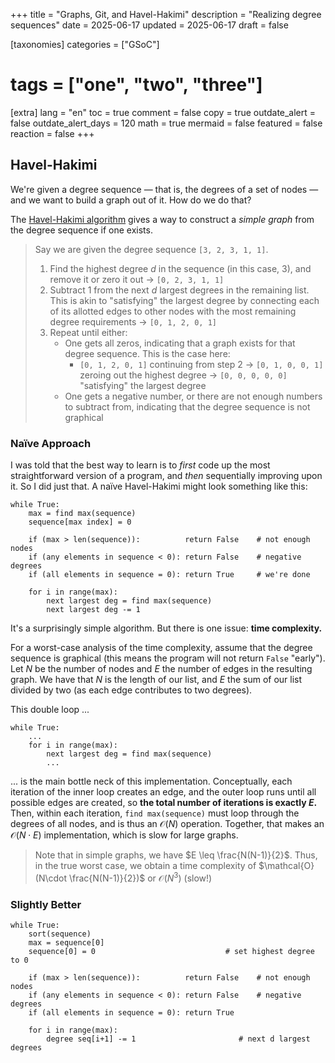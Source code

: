 +++
title = "Graphs, Git, and Havel-Hakimi"
description = "Realizing degree sequences"
date = 2025-06-17
updated = 2025-06-17
draft = false

[taxonomies]
categories = ["GSoC"]
# tags = ["one", "two", "three"]

[extra]
lang = "en"
toc = true
comment = false
copy = true
outdate_alert = false
outdate_alert_days = 120
math = true
mermaid = false
featured = false
reaction = false
+++

## Havel-Hakimi

We're given a degree sequence — that is, the degrees of a set of nodes — and we want to build a graph out of it. How do we do that?

The [Havel-Hakimi algorithm](https://en.wikipedia.org/wiki/Havel%E2%80%93Hakimi_algorithm) gives a way to construct a *simple graph* from the degree sequence if one exists. 
> Say we are given the degree sequence `[3, 2, 3, 1, 1]`.
> 1. Find the highest degree $d$ in the sequence (in this case, $3$), and remove it or zero it out -> `[0, 2, 3, 1, 1]`
> 2. Subtract $1$ from the next $d$ largest degrees in the remaining list. This is akin to "satisfying" the largest degree by connecting each of its allotted edges to other nodes with the most remaining degree requirements -> `[0, 1, 2, 0, 1]`
> 3. Repeat until either: 
>    * One gets all zeros, indicating that a graph exists for that degree sequence. This is the case here: 
>       * `[0, 1, 2, 0, 1]` continuing from step 2 -> `[0, 1, 0, 0, 1]` zeroing out the highest degree -> `[0, 0, 0, 0, 0]` "satisfying" the largest degree
>    * One gets a negative number, or there are not enough numbers to subtract from, indicating that the degree sequence is not graphical

### Naïve Approach

I was told that the best way to learn is to *first* code up the most straightforward version of a program, and *then* sequentially improving upon it. So I did just that. A naïve Havel-Hakimi might look something like this:

```
while True:
    max = find max(sequence)
    sequence[max index] = 0

    if (max > len(sequence)):          return False    # not enough nodes
    if (any elements in sequence < 0): return False    # negative degrees
    if (all elements in sequence = 0): return True     # we're done

    for i in range(max):
        next largest deg = find max(sequence)
        next largest deg -= 1
```
It's a surprisingly simple algorithm. But there is one issue: **time complexity.** 

For a worst-case analysis of the time complexity, assume that the degree sequence is graphical (this means the program will not return `False` "early"). Let $N$ be the number of nodes and $E$ the number of edges in the resulting graph. We have that $N$ is the length of our list, and $E$ the sum of our list divided by two (as each edge contributes to two degrees). 

This double loop ...
```
while True:
    ...
    for i in range(max):
        next largest deg = find max(sequence)
        ...
```
... is the main bottle neck of this implementation. Conceptually, each iteration of the inner loop creates an edge, and the outer loop runs until all possible edges are created, so **the total number of iterations is exactly $E$.** Then, within each iteration, `find max(sequence)` must loop through the degrees of all nodes, and is thus an $\mathcal{O}(N)$ operation. Together, that makes an $\mathcal{O}(N\cdot E)$ implementation, which is slow for large graphs.

> Note that in simple graphs, we have $E \leq \frac{N(N-1)}{2}$. Thus, in the true worst case, we obtain a time complexity of $\mathcal{O}(N\cdot \frac{N(N-1)}{2})$ or $\mathcal{O}(N^3)$ (slow!)

### Slightly Better

```
while True:
    sort(sequence)
    max = sequence[0] 
    sequence[0] = 0                             # set highest degree to 0

    if (max > len(sequence)):          return False    # not enough nodes
    if (any elements in sequence < 0): return False    # negative degrees
    if (all elements in sequence = 0): return True 

    for i in range(max):
        degree seq[i+1] -= 1                       # next d largest degrees
```